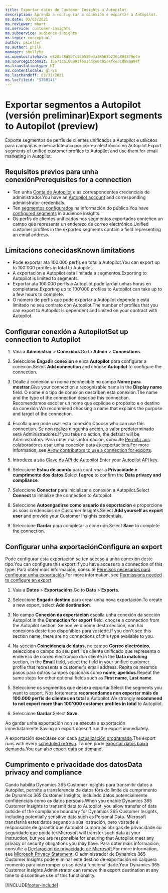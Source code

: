 ```yaml
---
title: Exportar datos de Customer Insights a Autopilot
description: Aprenda a configurar a conexión e exportar a Autopilot.
ms.date: 03/03/2021
ms.reviewer: mhart
ms.service: customer-insights
ms.subservice: audience-insights
ms.topic: conceptual
author: pkieffer
ms.author: philk
manager: shellyha
ms.openlocfilehash: e320a48d5b7c35b530e3a38567b226b804879e4e
ms.sourcegitcommit: 1b671c6100991fea1cace04b5d4fcedcd88aa94f
ms.translationtype: HT
ms.contentlocale: gl-ES
ms.lasthandoff: 03/31/2021
ms.locfileid: "5760141"
---
```

# <a name="export-segments-to-autopilot-preview"></a><span data-ttu-id="9a6c7-103">Exportar segmentos a Autopilot (versión preliminar)</span><span class="sxs-lookup"><span data-stu-id="9a6c7-103">Export segments to Autopilot (preview)</span></span>

<span data-ttu-id="9a6c7-104">Exporte segmentos de perfís de clientes unificados a Autopilot e utilíceos para campañas e mercadotecnia por correo electrónico en Autopilot.</span><span class="sxs-lookup"><span data-stu-id="9a6c7-104">Export segments of unified customer profiles to Autopilot and use them for email marketing in Autopilot.</span></span> 

## <a name="prerequisites-for-a-connection"></a><span data-ttu-id="9a6c7-105">Requisitos previos para unha conexión</span><span class="sxs-lookup"><span data-stu-id="9a6c7-105">Prerequisites for a connection</span></span>

-   <span data-ttu-id="9a6c7-106">Ten unha [Conta de Autopilot](https://www.autopilothq.com/) e as correspondentes credenciais de administrador.</span><span class="sxs-lookup"><span data-stu-id="9a6c7-106">You have an [Autopilot account](https://www.autopilothq.com/) and corresponding administrator credentials.</span></span>
-   <span data-ttu-id="9a6c7-107">Ten [segmentos configurados](segments.md) na información do público.</span><span class="sxs-lookup"><span data-stu-id="9a6c7-107">You have [configured segments](segments.md) in audience insights.</span></span>
-   <span data-ttu-id="9a6c7-108">Os perfís de clientes unificados nos segmentos exportados conteñen un campo que representa un enderezo de correo electrónico.</span><span class="sxs-lookup"><span data-stu-id="9a6c7-108">Unified customer profiles in the exported segments contain a field representing an email address.</span></span>

## <a name="known-limitations"></a><span data-ttu-id="9a6c7-109">Limitacións coñecidas</span><span class="sxs-lookup"><span data-stu-id="9a6c7-109">Known limitations</span></span>

- <span data-ttu-id="9a6c7-110">Pode exportar ata 100.000 perfís en total a Autopilot.</span><span class="sxs-lookup"><span data-stu-id="9a6c7-110">You can export up to 100'000 profiles in total to Autopilot.</span></span>
- <span data-ttu-id="9a6c7-111">A exportación a Autopilot está limitada a segmentos.</span><span class="sxs-lookup"><span data-stu-id="9a6c7-111">Exporting to Autopilot is limited to segments.</span></span>
- <span data-ttu-id="9a6c7-112">Exportar ata 100.000 perfís a Autopilot pode tardar unhas horas en completarse.</span><span class="sxs-lookup"><span data-stu-id="9a6c7-112">Exporting up to 100'000 profiles to Autopilot can take up to a few hours to complete.</span></span> 
- <span data-ttu-id="9a6c7-113">O número de perfís que pode exportar a Autopilot depende e está limitado no seu contrato con Autopilot.</span><span class="sxs-lookup"><span data-stu-id="9a6c7-113">The number of profiles that you can export to Autopilot is dependent and limited on your contract with Autopilot.</span></span>

## <a name="set-up-connection-to-autopilot"></a><span data-ttu-id="9a6c7-114">Configurar conexión a Autopilot</span><span class="sxs-lookup"><span data-stu-id="9a6c7-114">Set up connection to Autopilot</span></span>

1. <span data-ttu-id="9a6c7-115">Vaia a **Administrar** > **Conexións**.</span><span class="sxs-lookup"><span data-stu-id="9a6c7-115">Go to **Admin** > **Connections**.</span></span>

1. <span data-ttu-id="9a6c7-116">Seleccione **Engadir conexión** e elixa **Autopilot** para configurar a conexión.</span><span class="sxs-lookup"><span data-stu-id="9a6c7-116">Select **Add connection** and choose **Autopilot** to configure the connection.</span></span>

1. <span data-ttu-id="9a6c7-117">Déalle á conexión un nome recoñecible no campo **Nome para mostrar**.</span><span class="sxs-lookup"><span data-stu-id="9a6c7-117">Give your connection a recognizable name in the **Display name** field.</span></span> <span data-ttu-id="9a6c7-118">O nome e o tipo de conexión describen esta conexión.</span><span class="sxs-lookup"><span data-stu-id="9a6c7-118">The name and the type of the connection describe this connection.</span></span> <span data-ttu-id="9a6c7-119">Recomendamos escoller un nome que explique o propósito e o destino da conexión.</span><span class="sxs-lookup"><span data-stu-id="9a6c7-119">We recommend choosing a name that explains the purpose and target of the connection.</span></span>

1. <span data-ttu-id="9a6c7-120">Escolla quen pode usar esta conexión.</span><span class="sxs-lookup"><span data-stu-id="9a6c7-120">Choose who can use this connection.</span></span> <span data-ttu-id="9a6c7-121">Se non realiza ningunha acción, o valor predeterminado será Administradores.</span><span class="sxs-lookup"><span data-stu-id="9a6c7-121">If you take no action, the default will be Administrators.</span></span> <span data-ttu-id="9a6c7-122">Para obter máis información, consulte [Permitir aos colaboradores usar unha conexión para as exportacións](connections.md#allow-contributors-to-use-a-connection-for-exports).</span><span class="sxs-lookup"><span data-stu-id="9a6c7-122">For more information, see [Allow contributors to use a connection for exports](connections.md#allow-contributors-to-use-a-connection-for-exports).</span></span>

3. <span data-ttu-id="9a6c7-123">Introduza a súa [Clave da API de Autopilot](https://autopilot.docs.apiary.io/#).</span><span class="sxs-lookup"><span data-stu-id="9a6c7-123">Enter your [Autopilot API key](https://autopilot.docs.apiary.io/#).</span></span>

1. <span data-ttu-id="9a6c7-124">Seleccione **Estou de acordo** para confirmar a **Privacidade e cumprimento dos datos**.</span><span class="sxs-lookup"><span data-stu-id="9a6c7-124">Select **I agree** to confirm the **Data privacy and compliance**.</span></span>

1. <span data-ttu-id="9a6c7-125">Seleccione **Conectar** para inicializar a conexión a Autopilot.</span><span class="sxs-lookup"><span data-stu-id="9a6c7-125">Select **Connect** to initialize the connection to Autopilot.</span></span>

1. <span data-ttu-id="9a6c7-126">Seleccione **Autoengadirse como usuario de exportación** e proporcione as súas credenciais de Customer Insights.</span><span class="sxs-lookup"><span data-stu-id="9a6c7-126">Select **Add yourself as export user** and provide your Customer Insights credentials.</span></span>

1. <span data-ttu-id="9a6c7-127">Seleccione **Gardar** para completar a conexión.</span><span class="sxs-lookup"><span data-stu-id="9a6c7-127">Select **Save** to complete the connection.</span></span>

## <a name="configure-an-export"></a><span data-ttu-id="9a6c7-128">Configurar unha exportación</span><span class="sxs-lookup"><span data-stu-id="9a6c7-128">Configure an export</span></span>

<span data-ttu-id="9a6c7-129">Pode configurar esta exportación se ten acceso a unha conexión deste tipo.</span><span class="sxs-lookup"><span data-stu-id="9a6c7-129">You can configure this export if you have access to a connection of this type.</span></span> <span data-ttu-id="9a6c7-130">Para obter máis información, consulte [Permisos necesarios para configurar unha exportación](export-destinations.md#set-up-a-new-export).</span><span class="sxs-lookup"><span data-stu-id="9a6c7-130">For more information, see [Permissions needed to configure an export](export-destinations.md#set-up-a-new-export).</span></span>

1. <span data-ttu-id="9a6c7-131">Vaia a **Datos** > **Exportacións**.</span><span class="sxs-lookup"><span data-stu-id="9a6c7-131">Go to **Data** > **Exports**.</span></span>

1. <span data-ttu-id="9a6c7-132">Seleccione **Engadir destino** para crear unha nova exportación.</span><span class="sxs-lookup"><span data-stu-id="9a6c7-132">To create a new export, select **Add destination**.</span></span>

1. <span data-ttu-id="9a6c7-133">No campo **Conexión da exportación** escolla unha conexión da sección Autopilot.</span><span class="sxs-lookup"><span data-stu-id="9a6c7-133">In the **Connection for export** field, choose a connection from the Autopilot section.</span></span> <span data-ttu-id="9a6c7-134">Se non ve o nome desta sección, non hai conexións deste tipo dispoñibles para vostede.</span><span class="sxs-lookup"><span data-stu-id="9a6c7-134">If you don't see this section name, there are no connections of this type available to you.</span></span>

3. <span data-ttu-id="9a6c7-135">Na sección **Coincidencia de datos**, no campo **Correo electrónico**, seleccione o campo do seu perfil de cliente unificado que representa o enderezo de correo electrónico dun cliente.</span><span class="sxs-lookup"><span data-stu-id="9a6c7-135">In the **Data matching** section, in the **Email** field, select the field in your unified customer profile that represents a customer's email address.</span></span> <span data-ttu-id="9a6c7-136">Repita os mesmos pasos para outros campos opcionais como **nome**, **apelidos**.</span><span class="sxs-lookup"><span data-stu-id="9a6c7-136">Repeat the same steps for other optional fields such as **First name**, **Last name**.</span></span>

1. <span data-ttu-id="9a6c7-137">Seleccione os segmentos que desexa exportar.</span><span class="sxs-lookup"><span data-stu-id="9a6c7-137">Select the segments you want to export.</span></span> <span data-ttu-id="9a6c7-138">Nós fortemente **recomendamos non exportar máis de 100.000 perfís de clientes en total** a Autopilot.</span><span class="sxs-lookup"><span data-stu-id="9a6c7-138">We strongly **recommend to not export more than 100'000 customer profiles in total** to Autopilot.</span></span> 

1. <span data-ttu-id="9a6c7-139">Seleccione **Gardar**.</span><span class="sxs-lookup"><span data-stu-id="9a6c7-139">Select **Save**.</span></span>

<span data-ttu-id="9a6c7-140">Ao gardar unha exportación non se executa a exportación inmediatamente.</span><span class="sxs-lookup"><span data-stu-id="9a6c7-140">Saving an export doesn't run the export immediately.</span></span>

<span data-ttu-id="9a6c7-141">A exportación execútase con cada [actualización programada](system.md#schedule-tab).</span><span class="sxs-lookup"><span data-stu-id="9a6c7-141">The export runs with every [scheduled refresh](system.md#schedule-tab).</span></span> <span data-ttu-id="9a6c7-142">Tamén pode [exportar datos baixo demanda](export-destinations.md#run-exports-on-demand).</span><span class="sxs-lookup"><span data-stu-id="9a6c7-142">You can also [export data on demand](export-destinations.md#run-exports-on-demand).</span></span> 

## <a name="data-privacy-and-compliance"></a><span data-ttu-id="9a6c7-143">Cumprimento e privacidade dos datos</span><span class="sxs-lookup"><span data-stu-id="9a6c7-143">Data privacy and compliance</span></span>

<span data-ttu-id="9a6c7-144">Cando habilita Dynamics 365 Customer Insights para transmitir datos a Autopilot, permite a transferencia de datos fóra do límite de cumprimento de Dynamics 365 Customer Insights, incluíndo datos potencialmente confidenciais como os datos persoais.</span><span class="sxs-lookup"><span data-stu-id="9a6c7-144">When you enable Dynamics 365 Customer Insights to transmit data to Autopilot, you allow transfer of data outside of the compliance boundary for Dynamics 365 Customer Insights, including potentially sensitive data such as Personal Data.</span></span> <span data-ttu-id="9a6c7-145">Microsoft transferirá estes datos segundo a súa instrución, pero vostede é responsable de garantir que Autopilot cumpra as obrigas de privacidade ou seguridade que poida ter.</span><span class="sxs-lookup"><span data-stu-id="9a6c7-145">Microsoft will transfer such data at your instruction, but you are responsible for ensuring that Autopilot meet any privacy or security obligations you may have.</span></span> <span data-ttu-id="9a6c7-146">Para obter máis información, consulte a [Declaración de privacidade de Microsoft](https://go.microsoft.com/fwlink/?linkid=396732).</span><span class="sxs-lookup"><span data-stu-id="9a6c7-146">For more information, see [Microsoft Privacy Statement](https://go.microsoft.com/fwlink/?linkid=396732).</span></span>
<span data-ttu-id="9a6c7-147">O administrador de Dynamics 365 Customer Insights pode eliminar este destino de exportación en calquera momento para interromper o uso desta funcionalidade.</span><span class="sxs-lookup"><span data-stu-id="9a6c7-147">Your Dynamics 365 Customer Insights Administrator can remove this export destination at any time to discontinue use of this functionality.</span></span>


[!INCLUDE[footer-include](../includes/footer-banner.md)]
